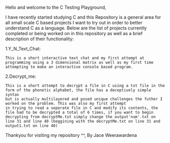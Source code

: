 Hello and welcome to the C Testing Playground,

I have recently started studying C and this Repository is a general area for all small scale C based projects 
I want to try out in order to better understand C as a language. 
Below are the list of projects currently completed or being worked on in this repository as well as a
brief description of their functionality:

1.Y_N_Text_Chat:

    This is a short interactive text chat and my first attempt at programming using a 3 dimensional matrix as well as my first time
    attempting to make an interactive console based program.


2.Decrypt_me:

    This is a short attempt to decrypt a file in C using a txt file in the form of the phonetic alphabet, the file has a deceptively simple syntax 
    but is actually multilayered and posed unique challenges the futher I worked on the problem. This was also my first attempt
    in trying to read a seperate file in C and modify its contents, the file had to be decrypted a total of 6 times, if you want to begin decrypting from decryptMe.txt simply change the output'num'.txt on line 31 and line 40 (beggining with the decryptMe.txt on line 31 and output1.txt on line 40)

Thankyou for visiting my repository ^^,
By Jace Weerawardena